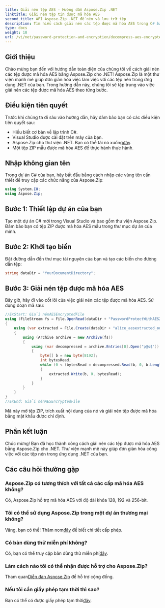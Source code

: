 ```yaml
---
title: Giải nén tệp AES - Hướng dẫn Aspose.Zip .NET
linktitle: Giải nén tập tin được mã hóa AES
second_title: API Aspose.Zip .NET để nén và lưu trữ tệp
description: Tìm hiểu cách giải nén các tệp được mã hóa AES trong C# bằng Aspose.Zip cho .NET. Hãy làm theo hướng dẫn từng bước của chúng tôi để xử lý tệp hiệu quả.
type: docs
weight: 18
url: /vi/net/password-protection-and-encryption/decompress-aes-encrypted-file/
---
```


## Giới thiệu

Chào mừng bạn đến với hướng dẫn toàn diện của chúng tôi về cách giải nén các tệp được mã hóa AES bằng Aspose.Zip cho .NET! Aspose.Zip là một thư viện mạnh mẽ giúp đơn giản hóa việc làm việc với các tệp nén trong ứng dụng .NET của bạn. Trong hướng dẫn này, chúng tôi sẽ tập trung vào việc giải nén các tệp được mã hóa AES theo từng bước.

## Điều kiện tiên quyết

Trước khi chúng ta đi sâu vào hướng dẫn, hãy đảm bảo bạn có các điều kiện tiên quyết sau:

- Hiểu biết cơ bản về lập trình C#.
- Visual Studio được cài đặt trên máy của bạn.
-  Aspose.Zip cho thư viện .NET. Bạn có thể tải nó xuống[đây](https://releases.aspose.com/zip/net/).
- Một tệp ZIP mẫu được mã hóa AES để thực hành thực hành.

## Nhập không gian tên

Trong dự án C# của bạn, hãy bắt đầu bằng cách nhập các vùng tên cần thiết để truy cập các chức năng của Aspose.Zip:

```csharp
using System.IO;
using Aspose.Zip;
```

## Bước 1: Thiết lập dự án của bạn

Tạo một dự án C# mới trong Visual Studio và bao gồm thư viện Aspose.Zip. Đảm bảo bạn có tệp ZIP được mã hóa AES mẫu trong thư mục dự án của mình.

## Bước 2: Khởi tạo biến

Đặt đường dẫn đến thư mục tài nguyên của bạn và tạo các biến cho đường dẫn tệp:

```csharp
string dataDir = "YourDocumentDirectory";
```

## Bước 3: Giải nén tệp được mã hóa AES

Bây giờ, hãy đi vào cốt lõi của việc giải nén các tệp được mã hóa AES. Sử dụng đoạn mã sau:

```csharp
//ExStart: Giải nénAESEncryptedFile
using (FileStream fs = File.OpenRead(dataDir + "PasswordProtectWithAES256_out.zip"))
{
    using (var extracted = File.Create(dataDir + "alice_aesextracted_out.txt"))
    {
        using (Archive archive = new Archive(fs))
        {
            using (var decompressed = archive.Entries[0].Open("p@s$"))
            {
                byte[] b = new byte[8192];
                int bytesRead;
                while (0 < (bytesRead = decompressed.Read(b, 0, b.Length)))
                {
                    extracted.Write(b, 0, bytesRead);
                }
            }
        }
    }
}
//ExEnd: Giải nénAESEncryptedFile
```

Mã này mở tệp ZIP, trích xuất nội dung của nó và giải nén tệp được mã hóa bằng mật khẩu được chỉ định.

## Phần kết luận

Chúc mừng! Bạn đã học thành công cách giải nén các tệp được mã hóa AES bằng Aspose.Zip cho .NET. Thư viện mạnh mẽ này giúp đơn giản hóa công việc với các tệp nén trong ứng dụng .NET của bạn.

## Các câu hỏi thường gặp

### Aspose.Zip có tương thích với tất cả các cấp mã hóa AES không?
Có, Aspose.Zip hỗ trợ mã hóa AES với độ dài khóa 128, 192 và 256-bit.

### Tôi có thể sử dụng Aspose.Zip trong một dự án thương mại không?
 Vâng, bạn có thể! Thăm nom[đây](https://purchase.aspose.com/buy) để biết chi tiết cấp phép.

### Có bản dùng thử miễn phí không?
 Có, bạn có thể truy cập bản dùng thử miễn phí[đây](https://releases.aspose.com/).

### Làm cách nào tôi có thể nhận được hỗ trợ cho Aspose.Zip?
 Tham quan[Diễn đàn Aspose.Zip](https://forum.aspose.com/c/zip/37) để hỗ trợ cộng đồng.

### Nếu tôi cần giấy phép tạm thời thì sao?
 Bạn có thể có được giấy phép tạm thời[đây](https://purchase.aspose.com/temporary-license/).

